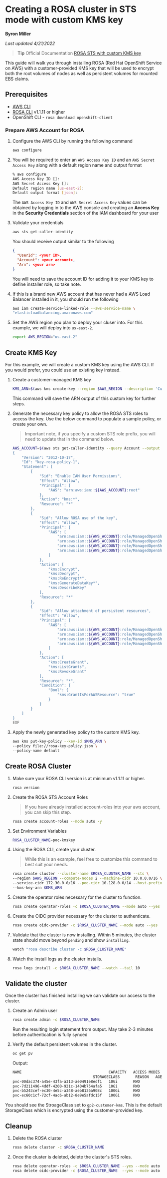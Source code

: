 # Creating a ROSA cluster in STS mode with custom KMS key

**Byron Miller**

*Last updated 4/21/2022*

> **Tip** Official Documentation [ROSA STS with custom KMS key](https://docs.openshift.com/rosa/rosa_getting_started/rosa-sts-creating-a-cluster-with-customizations.html#rosa-sts-creating-cluster-customizations_rosa-sts-creating-a-cluster-with-customizations)

This guide will walk you through installing ROSA (Red Hat OpenShift Service on AWS) with a customer-provided KMS key that will be used to encrypt both the root volumes of nodes as well as persistent volumes for mounted EBS claims.

## Prerequisites

* [AWS CLI](https://docs.aws.amazon.com/cli/latest/userguide/install-cliv2.html)
* [ROSA CLI](https://github.com/openshift/rosa/releases/) v1.1.11 or higher
* OpenShift CLI - `rosa download openshift-client`

### Prepare AWS Account for ROSA

1. Configure the AWS CLI by running the following command

   ```bash
   aws configure
   ```

2. You will be required to enter an `AWS Access Key ID` and an `AWS Secret Access Key` along with a default region name and output format

   ```bash
   % aws configure
   AWS Access Key ID []: 
   AWS Secret Access Key []: 
   Default region name [us-east-2]: 
   Default output format [json]:
   ```
    The `AWS Access Key ID` and `AWS Secret Access Key` values can be obtained by logging in to the AWS console and creating an **Access Key** in the **Security Credentials** section of the IAM dashboard for your user

3. Validate your credentials 

   ```bash
   aws sts get-caller-identity
   ```
    
    You should receive output similar to the following
   ```json
   {
     "UserId": <your ID>,
     "Account": <your account>,
     "Arn": <your arn>
   }
   ```

    You will need to save the account ID for adding it to your KMS key to define installer role, so take note.

4. If this is a brand new AWS account that has never had a AWS Load Balancer installed in it, you should run the following

   ```bash
   aws iam create-service-linked-role --aws-service-name \
   "elasticloadbalancing.amazonaws.com"
   ```
   
5. Set the AWS region you plan to deploy your cluser into. For this example, we will deploy into `us-east-2`.

   ```bash
   export AWS_REGION="us-east-2"
   ```

## Create KMS Key

For this example, we will create a custom KMS key using the AWS CLI. If you would prefer, you could use an existing key instead. 

1. Create a customer-managed KMS key

   ```bash
   KMS_ARN=$(aws kms create-key --region $AWS_REGION --description 'Custom ROSA Encryption Key' --query KeyMetadata.Arn --output text) 
   ```

   This command will save the ARN output of this custom key for further steps.

1. Generate the necessary key policy to allow the ROSA STS roles to access the key. Use the below command to populate a sample policy, or create your own.

   > Important note, if you specify a custom STS role prefix, you will need to update that in the command below. 

   ```bash
   AWS_ACCOUNT=$(aws sts get-caller-identity --query Account --output text); cat << EOF > rosa-key-policy.json
   {
       "Version": "2012-10-17",
       "Id": "key-rosa-policy-1",
       "Statement": [
           {
               "Sid": "Enable IAM User Permissions",
               "Effect": "Allow",
               "Principal": {
                   "AWS": "arn:aws:iam::${AWS_ACCOUNT}:root"
               },
               "Action": "kms:*",
               "Resource": "*"
           },
           {
               "Sid": "Allow ROSA use of the key",
               "Effect": "Allow",
               "Principal": {
                   "AWS": [
                       "arn:aws:iam::${AWS_ACCOUNT}:role/ManagedOpenShift-Support-Role",
                       "arn:aws:iam::${AWS_ACCOUNT}:role/ManagedOpenShift-Installer-Role",
                       "arn:aws:iam::${AWS_ACCOUNT}:role/ManagedOpenShift-Worker-Role",
                       "arn:aws:iam::${AWS_ACCOUNT}:role/ManagedOpenShift-ControlPlane-Role"
                   ]
               },
               "Action": [
                   "kms:Encrypt",
                   "kms:Decrypt",
                   "kms:ReEncrypt*",
                   "kms:GenerateDataKey*",
                   "kms:DescribeKey"
               ],
               "Resource": "*"
           },
           {
               "Sid": "Allow attachment of persistent resources",
               "Effect": "Allow",
               "Principal": {
                   "AWS": [
                       "arn:aws:iam::${AWS_ACCOUNT}:role/ManagedOpenShift-Support-Role",
                       "arn:aws:iam::${AWS_ACCOUNT}:role/ManagedOpenShift-Installer-Role",
                       "arn:aws:iam::${AWS_ACCOUNT}:role/ManagedOpenShift-Worker-Role",
                       "arn:aws:iam::${AWS_ACCOUNT}:role/ManagedOpenShift-ControlPlane-Role"
                   ]
               },
               "Action": [
                   "kms:CreateGrant",
                   "kms:ListGrants",
                   "kms:RevokeGrant"
               ],
               "Resource": "*",
               "Condition": {
                   "Bool": {
                       "kms:GrantIsForAWSResource": "true"
                   }
               }
           }
       ]
   }
   EOF
   ```

1. Apply the newly generated key policy to the custom KMS key. 

   ```bash
   aws kms put-key-policy --key-id $KMS_ARN \
   --policy file://rosa-key-policy.json \
   --policy-name default
   ```

## Create ROSA Cluster

1. Make sure your ROSA CLI version is at minimum v1.1.11 or higher.

   ```bash
   rosa version
   ```

1. Create the ROSA STS Account Roles

    > If you have already installed account-roles into your aws account, you can skip this step.

   ```bash
   rosa create account-roles --mode auto -y
   ```

1. Set Environment Variables
   
   ```bash
   ROSA_CLUSTER_NAME=poc-kmskey
   ```

2. Using the ROSA CLI, create your cluster. 

   > While this is an example, feel free to customize this command to best suit your needs. 

   ```bash
   rosa create cluster --cluster-name $ROSA_CLUSTER_NAME --sts \
   --region $AWS_REGION --compute-nodes 2 --machine-cidr 10.0.0.0/16 \
   --service-cidr 172.30.0.0/16 --pod-cidr 10.128.0.0/14 --host-prefix 23 \
   --kms-key-arn $KMS_ARN
   ```

1. Create the operator roles necessary for the cluster to function.

   ```bash
   rosa create operator-roles -c $ROSA_CLUSTER_NAME --mode auto --yes
   ```

2. Create the OIDC provider necessary for the cluster to authenticate.

   ```bash
   rosa create oidc-provider -c $ROSA_CLUSTER_NAME --mode auto --yes
   ```

3. Validate that the cluster is now installing. Within 5 minutes, the cluster state should move beyond `pending` and show `installing`. 

   ```bash
   watch "rosa describe cluster -c $ROSA_CLUSTER_NAME"
   ```

4. Watch the install logs as the cluster installs. 

   ```bash
   rosa logs install -c $ROSA_CLUSTER_NAME --watch --tail 10
   ```

## Validate the cluster

Once the cluster has finished installing we can validate our access to the cluster.

1. Create an Admin user

   ```bash
   rosa create admin -c $ROSA_CLUSTER_NAME
   ```
   Run the resulting login statement from output. May take 2-3 minutes before authentication is fully synced

2. Verify the default persistent volumes in the cluster.

   ```bash
   oc get pv
   ```

   Output: 
   ```bash
   NAME                                       CAPACITY   ACCESS MODES   RECLAIM POLICY   STATUS   CLAIM
                                       STORAGECLASS       REASON   AGE
   pvc-00dac374-a45e-43fa-a313-ae0491e8edf1   10Gi       RWO            Delete           Bound    openshift-monitoring/alertmanager-data-alertmanager-main-1   gp2-customer-kms            26m
   pvc-7d211496-4ddf-4200-921c-1404b754afa5   10Gi       RWO            Delete           Bound    openshift-monitoring/alertmanager-data-alertmanager-main-0   gp2-customer-kms            26m
   pvc-b5243cef-ec30-4e5c-a348-aeb8136a908c   100Gi      RWO            Delete           Bound    openshift-monitoring/prometheus-data-prometheus-k8s-0        gp2-customer-kms            26m
   pvc-ec60c1cf-72cf-4ac6-ab12-8e9e5afdc15f   100Gi      RWO            Delete           Bound    openshift-monitoring/prometheus-data-prometheus-k8s-1        gp2-customer-kms            26m
   ```
You should see the StroageClass set to `gp2-customer-kms`. This is the default StorageClass which is encrypted using the customer-provided key.

## Cleanup

1. Delete the ROSA cluster

   ```bash
   rosa delete cluster -c $ROSA_CLUSTER_NAME
   ```

1. Once the cluster is deleted, delete the cluster's STS roles.

   ```bash
   rosa delete operator-roles -c $ROSA_CLUSTER_NAME --yes --mode auto
   rosa delete oidc-provider -c $ROSA_CLUSTER_NAME  --yes --mode auto
   ```
